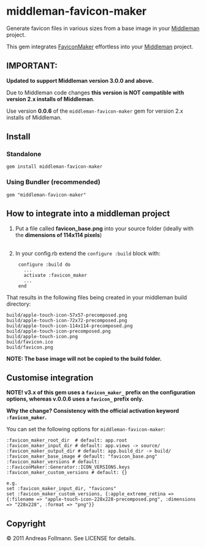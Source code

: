 middleman-favicon-maker
=======================
Generate favicon files in various sizes from a base image in your [Middleman](http://middlemanapp.com/) project.

This gem integrates [FaviconMaker](https://github.com/follmann/favicon_maker) effortless into your [Middleman](https://github.com/middleman/middleman) project.


## IMPORTANT:

**Updated to support Middleman version 3.0.0 and above.**

Due to Middleman code changes **this version is NOT compatible with version 2.x installs of Middleman**.

Use version **0.0.6** of the `middleman-favicon-maker` gem for version 2.x installs of Middleman.



## Install

### Standalone
    gem install middleman-favicon-maker

### Using Bundler (recommended)
    gem "middleman-favicon-maker"

## How to integrate into a middleman project
1. Put a file called **favicon_base.png** into your source folder (ideally with the **dimensions of 114x114 pixels**)
<br><br>
2. In your config.rb extend the `configure :build` block with:

        configure :build do
          ...
          activate :favicon_maker
          ...
        end

That results in the following files being created in your middleman build directory:

    build/apple-touch-icon-57x57-precomposed.png
    build/apple-touch-icon-72x72-precomposed.png
    build/apple-touch-icon-114x114-precomposed.png
    build/apple-touch-icon-precomposed.png
    build/apple-touch-icon.png
    build/favicon.ico
    build/favicon.png

**NOTE: The base image will not be copied to the build folder.**

## Customise integration


**NOTE! v3.x of this gem uses a `favicon_maker_` prefix on the configuration options, whereas v.0.0.6 uses a `favicon_` prefix only.**

**Why the change?  Consistency with the official activation keyword `:favicon_maker`.**


You can set the following options for `middleman-favicon-maker`:

    :favicon_maker_root_dir  # default: app.root
    :favicon_maker_input_dir # default: app.views -> source/
    :favicon_maker_output_dir # default: app.build_dir -> build/
    :favicon_maker_base_image # default: "favicon_base.png"
    :favicon_maker_versions # default: ::FaviconMaker::Generator::ICON_VERSIONS.keys
    :favicon_maker_custom_versions # default: {}

    e.g.
    set :favicon_maker_input_dir, "favicons"
    set :favicon_maker_custom_versions, {:apple_extreme_retina => {:filename => "apple-touch-icon-228x228-precomposed.png", :dimensions => "228x228", :format => "png"}}

## Copyright

&copy; 2011 Andreas Follmann. See LICENSE for details.